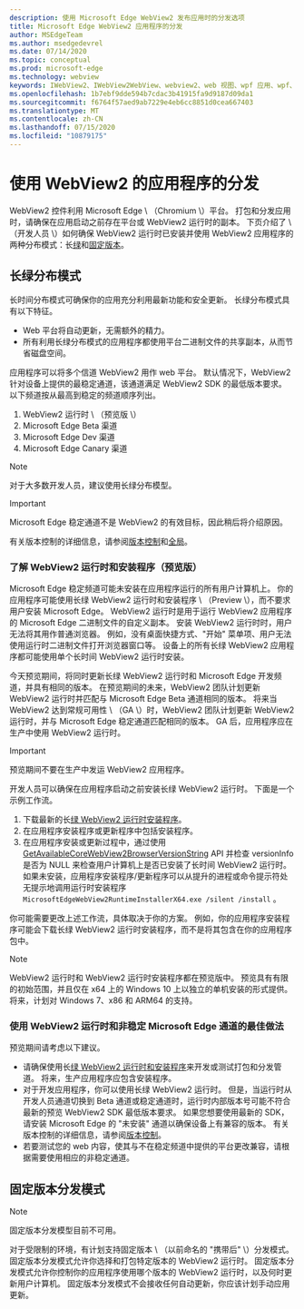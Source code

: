 ```yaml
---
description: 使用 Microsoft Edge WebView2 发布应用时的分发选项
title: Microsoft Edge WebView2 应用程序的分发
author: MSEdgeTeam
ms.author: msedgedevrel
ms.date: 07/14/2020
ms.topic: conceptual
ms.prod: microsoft-edge
ms.technology: webview
keywords: IWebView2、IWebView2WebView、webview2、web 视图、wpf 应用、wpf、edge、ICoreWebView2、ICoreWebView2Host、浏览器控件、边缘 html
ms.openlocfilehash: 1b7ebf9dde594b7cdac3b41915fa9d9187d09da1
ms.sourcegitcommit: f6764f57aed9ab7229e4eb6cc8851d0cea667403
ms.translationtype: MT
ms.contentlocale: zh-CN
ms.lasthandoff: 07/15/2020
ms.locfileid: "10879175"
---
```

# 使用 WebView2 的应用程序的分发  

WebView2 控件利用 Microsoft Edge \ （Chromium \）平台。  打包和分发应用时，请确保在应用启动之前存在平台或 WebView2 运行时的副本。  下页介绍了 \ （开发人员 \）如何确保 WebView2 运行时已安装并使用 WebView2 应用程序的两种分布模式：长[绿](#evergreen-distribution-mode)和[固定版本](#fixed-version-distribution-mode)。  

## 长绿分布模式  

长时间分布模式可确保你的应用充分利用最新功能和安全更新。  长绿分布模式具有以下特征。  

*   Web 平台将自动更新，无需额外的精力。  
*   所有利用长绿分布模式的应用程序都使用平台二进制文件的共享副本，从而节省磁盘空间。  

应用程序可以将多个信道 WebView2 用作 web 平台。  默认情况下，WebView2 针对设备上提供的最稳定通道，该通道满足 WebView2 SDK 的最低版本要求。  以下频道按从最高到稳定的频道顺序列出。  

1.  WebView2 运行时 \ （预览版 \）  
1.  Microsoft Edge Beta 渠道  
1.  Microsoft Edge Dev 渠道  
1.  Microsoft Edge Canary 渠道    

> [!NOTE]
> 对于大多数开发人员，建议使用长绿分布模型。  

> [!IMPORTANT]
> Microsoft Edge 稳定通道不是 WebView2 的有效目标，因此稍后将介绍原因。  

有关版本控制的详细信息，请参阅[版本控制][ConceptsVersioning]和[全局][ReferenceWin3209538WebviewIdl]。  

### 了解 WebView2 运行时和安装程序（预览版）  

Microsoft Edge 稳定频道可能未安装在应用程序运行的所有用户计算机上。  你的应用程序可能使用长绿 WebView2 运行时和安装程序 \ （Preview \），而不要求用户安装 Microsoft Edge。  WebView2 运行时是用于运行 WebView2 应用程序的 Microsoft Edge 二进制文件的自定义副本。  安装 WebView2 运行时时，用户无法将其用作普通浏览器。  例如，没有桌面快捷方式、"开始" 菜单项、用户无法使用运行时二进制文件打开浏览器窗口等。  设备上的所有长绿 WebView2 应用程序都可能使用单个长时间 WebView2 运行时安装。  

今天预览期间，将同时更新长绿 WebView2 运行时和 Microsoft Edge 开发频道，并具有相同的版本。  在预览期间的未来，WebView2 团队计划更新 WebView2 运行时并匹配与 Microsoft Edge Beta 通道相同的版本。  将来当 WebView2 达到常规可用性 \ （GA \）时，WebView2 团队计划更新 WebView2 运行时，并与 Microsoft Edge 稳定通道匹配相同的版本。  GA 后，应用程序应在生产中使用 WebView2 运行时。  

> [!IMPORTANT]
> 预览期间不要在生产中发运 WebView2 应用程序。  

开发人员可以确保在应用程序启动之前安装长绿 WebView2 运行时。 下面是一个示例工作流。  

1.  下载最新的长[绿 WebView2 运行时安装程序][Webview2Installer]。  
1.  在应用程序安装程序或更新程序中包括安装程序。  
1.  在应用程序安装或更新过程中，通过使用[GetAvailableCoreWebView2BrowserVersionString](../reference/win32/0-9-538/webview2-idl.md#getavailablecorewebview2browserversionstring) API 并检查 versionInfo 是否为 NULL 来检查用户计算机上是否已安装了长时间 WebView2 运行时。 如果未安装，应用程序安装程序/更新程序可以从提升的进程或命令提示符处无提示地调用运行时安装程序 `MicrosoftEdgeWebView2RuntimeInstallerX64.exe /silent /install` 。 

你可能需要更改上述工作流，具体取决于你的方案。  例如，你的应用程序安装程序可能会下载长绿 WebView2 运行时安装程序，而不是将其包含在你的应用程序包中。  

> [!NOTE]
> WebView2 运行时和 WebView2 运行时安装程序都在预览版中。  预览具有有限的初始范围，并且仅在 x64 上的 Windows 10 上以独立的单机安装的形式提供。  将来，计划对 Windows 7、x86 和 ARM64 的支持。  

### 使用 WebView2 运行时和非稳定 Microsoft Edge 通道的最佳做法  

预览期间请考虑以下建议。  

*   请确保使用长[绿 WebView2 运行时和安装程序][Webview2Installer]来开发或测试打包和分发管道。  将来，生产应用程序应包含安装程序。  
*   对于开发应用程序，你可以使用长绿 WebView2 运行时。  但是，当运行时从开发人员通道切换到 Beta 通道或稳定通道时，运行时内部版本号可能不符合最新的预览 WebView2 SDK 最低版本要求。  如果您想要使用最新的 SDK，请安装 Microsoft Edge 的 "未安装" 通道以确保设备上有兼容的版本。  有关版本控制的详细信息，请参阅[版本控制][ConceptsVersioning]。  
*   若要测试您的 web 内容，使其与不在稳定频道中提供的平台更改兼容，请根据需要使用相应的非稳定通道。  

## 固定版本分发模式  

> [!NOTE]
> 固定版本分发模型目前不可用。  

对于受限制的环境，有计划支持固定版本 \ （以前命名的 "携带后" \）分发模式。  固定版本分发模式允许你选择和打包特定版本的 WebView2 运行时。  固定版本分发模式允许你控制你的应用程序使用哪个版本的 WebView2 运行时，以及何时更新用户计算机。  固定版本分发模式不会接收任何自动更新，你应该计划手动应用更新。  

<!-- links -->  

[ConceptsVersioning]: ./versioning.md "了解浏览器版本和 WebView2 |Microsoft 文档"  
[ReferenceWin3209538WebviewIdl]: ../reference/win32/0-9-538/webview2-idl.md  "Globals |Microsoft 文档"  

[Webview2Installer]: https://developer.microsoft.com/microsoft-edge/webview2 "WebView2 安装程序"  
